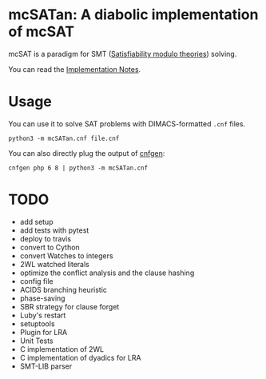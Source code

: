 mcSATan: A diabolic implementation of mcSAT
===========================================

mcSAT is a paradigm for SMT ([Satisfiability modulo
theories](https://en.wikipedia.org/wiki/Satisfiability_modulo_theories))
solving.

You can read the [Implementation
Notes](https://github.com/louisabraham/mcSATan/blob/master/Implementation%20Notes.md).

Usage
=====

You can use it to solve SAT problems with DIMACS-formatted `.cnf` files.

    python3 -m mcSATan.cnf file.cnf

You can also directly plug the output of
[cnfgen](https://massimolauria.github.io/cnfgen/):

    cnfgen php 6 8 | python3 -m mcSATan.cnf

TODO
====

-   add setup
-   add tests with pytest
-   deploy to travis
-   convert to Cython
-   convert Watches to integers
-   2WL watched literals
-   optimize the conflict analysis and the clause hashing
-   config file
-   ACIDS branching heuristic
-   phase-saving
-   SBR strategy for clause forget
-   Luby's restart
-   setuptools
-   Plugin for LRA
-   Unit Tests
-   C implementation of 2WL
-   C implementation of dyadics for LRA
-   SMT-LIB parser
